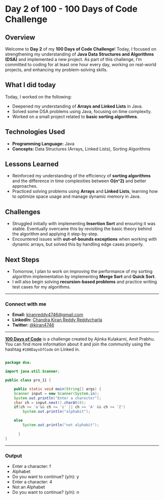 # Day 2 of 100 - 100 Days of Code Challenge

## Overview
Welcome to **Day 2** of my **100 Days of Code Challenge**! Today, I focused on strengthening my understanding of **Java Data Structures and Algorithms (DSA)** and implemented a new project. As part of this challenge, I’m committed to coding for at least one hour every day, working on real-world projects, and enhancing my problem-solving skills.

## What I did today
Today, I worked on the following:
- Deepened my understanding of **Arrays and Linked Lists** in Java.
- Solved some DSA problems using Java, focusing on time complexity.
- Worked on a small project related to **basic sorting algorithms**.

## Technologies Used
- **Programming Language:** Java
- **Concepts:** Data Structures (Arrays, Linked Lists), Sorting Algorithms

## Lessons Learned
- Reinforced my understanding of the efficiency of **sorting algorithms** and the difference in time complexities between **O(n^2)** and better approaches.
- Practiced solving problems using **Arrays** and **Linked Lists**, learning how to optimize space usage and manage dynamic memory in Java.

## Challenges
- Struggled initially with implementing **Insertion Sort** and ensuring it was stable. Eventually overcame this by revisiting the basic theory behind the algorithm and applying it step-by-step.
- Encountered issues with **out-of-bounds exceptions** when working with dynamic arrays, but solved this by handling edge cases properly.

## Next Steps
- Tomorrow, I plan to work on improving the performance of my sorting algorithm implementation by implementing **Merge Sort** and **Quick Sort**.
- I will also begin solving **recursion-based problems** and practice writing test cases for my algorithms.

---

### Connect with me
- **Email:** [kiranreddy4746@gmail.com](mailto:kiranreddy4746@gmail.com)
- **LinkedIn:** [Chandra Kiran Reddy Reddycharla](https://www.linkedin.com/in/chandra-kiran-reddy-reddycharla-a9a746230/)
- **Twitter:** [@kiran4746](https://twitter.com/kiran4746)

---

**[100 Days of Code](https://www.100daysofcode.com/)** is a challenge created by Ajinka Kulakarni, Amit Prabhu. You can find more information about it and join the community using the hashtag `#100DaysOfCode` on Linked in.

```java

package dsa;

import java.util.Scanner;

public class pro_11 {

	public static void main(String[] args) {
	Scanner input = new Scanner(System.in);
	System.out.println("Enter a charecter");
	char ch = input.next().charAt(0);	
	if(ch >= 'a'&& ch <= 'z' || ch >= 'A' && ch <= 'Z') 
		System.out.println("alphabit");

	else 
		System.out.println("not alphabit");
	
      }
}
```

---

### Output
- Enter a character: f
- Alphabet
- Do you want to continue? (y/n): y
- Enter a character: 4
- Not an Alphabet
- Do you want to continue? (y/n): n


